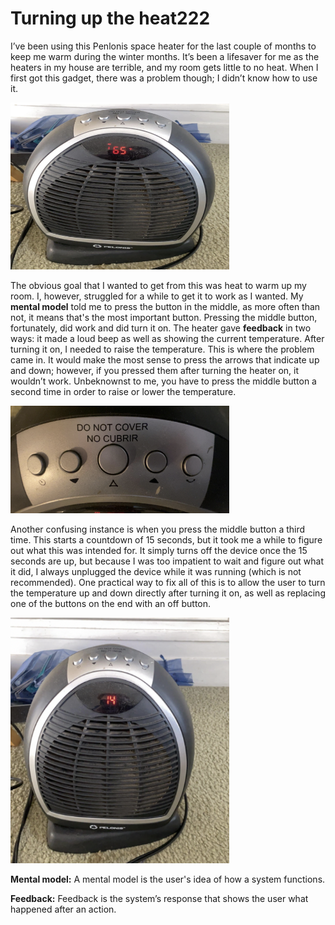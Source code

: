 # Turning up the heat222

I’ve been using this Penlonis space heater for the last couple of months to keep me warm during the winter months. 
It’s been a lifesaver for me as the heaters in my house are terrible, and my room gets little to no heat. When I first got this gadget, 
there was a problem though; I didn’t know how to use it. 

<img src="../space_heater1.png" alt="Space Heater" width="350" />

The obvious goal that I wanted to get from this was heat to warm up my room. I, however, struggled for a while to get it to work as I wanted. My **mental model** told me to press the button in the middle, as more often than not, it means that's the most important button. Pressing the middle button, fortunately, did work and did turn it on. The heater gave **feedback** in two ways: it made a loud beep as well as showing the current temperature. After turning it on, I needed to raise the temperature. This is where the problem came in. It would make the most sense to press the arrows that indicate up and down; however, if you pressed them after turning the heater on, it wouldn’t work. Unbeknownst to me, you have to press the middle button a second time in order to raise or lower the temperature.

<img src="../space_heater2.png" alt="Space Heater" width="350" />

Another confusing instance is when you press the middle button a third time. This starts a countdown of 15 seconds, but it took me a while to figure out what this was intended for. It simply turns off the device once the 15 seconds are up, but because I was too impatient to wait and figure out what it did, I always unplugged the device while it was running (which is not recommended). One practical way to fix all of this is to allow the user to turn the temperature up and down directly after turning it on, as well as replacing one of the buttons on the end with an off button. 

<img src="../space_heater3.png" alt="Space Heater" width="350" />

**Mental model:** A mental model is the user's idea of how a system functions.

**Feedback:** Feedback is the system’s response that shows the user what happened after an action.
